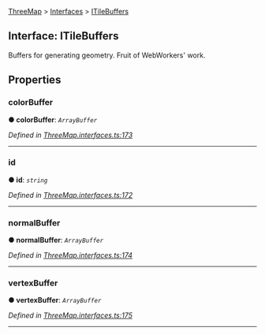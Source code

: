 [ThreeMap](api-readme.md) > [Interfaces](api-modules-interfaces.md) > [ITileBuffers](api-interfaces-interfaces.itilebuffers.md)



## Interface: ITileBuffers


Buffers for generating geometry. <bt>Fruit of WebWorkers' work.</bt>


## Properties
<a id="colorbuffer"></a>

###  colorBuffer

**●  colorBuffer**:  *`ArrayBuffer`* 

*Defined in [ThreeMap.interfaces.ts:173](https://github.com/areknawo/Three-Map/blob/41e1f78/src/ThreeMap.interfaces.ts#L173)*





___

<a id="id"></a>

###  id

**●  id**:  *`string`* 

*Defined in [ThreeMap.interfaces.ts:172](https://github.com/areknawo/Three-Map/blob/41e1f78/src/ThreeMap.interfaces.ts#L172)*





___

<a id="normalbuffer"></a>

###  normalBuffer

**●  normalBuffer**:  *`ArrayBuffer`* 

*Defined in [ThreeMap.interfaces.ts:174](https://github.com/areknawo/Three-Map/blob/41e1f78/src/ThreeMap.interfaces.ts#L174)*





___

<a id="vertexbuffer"></a>

###  vertexBuffer

**●  vertexBuffer**:  *`ArrayBuffer`* 

*Defined in [ThreeMap.interfaces.ts:175](https://github.com/areknawo/Three-Map/blob/41e1f78/src/ThreeMap.interfaces.ts#L175)*





___


